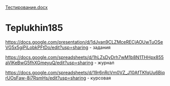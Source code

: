[Тестирование.docx](https://github.com/TexasTrippin/Teplukhin185/files/7151875/default.docx)
# Teplukhin185

https://docs.google.com/presentation/d/1dJvan9CLZMceRECjAOUwTuOSeVG5x5giPiLobkPFtDo/edit?usp=sharing - задания

https://docs.google.com/spreadsheets/d/1hLZsDyDrh7wM1b8N1THHpx855aVIKeBwG5fhXGmeyuQ/edit?usp=sharing - журнал

https://docs.google.com/spreadsheets/d/19r6nRcVm0VZ_J10AfTKfqUu6BiqrUOsFaw-8i7RsmHs/edit?usp=sharing - курсовая
